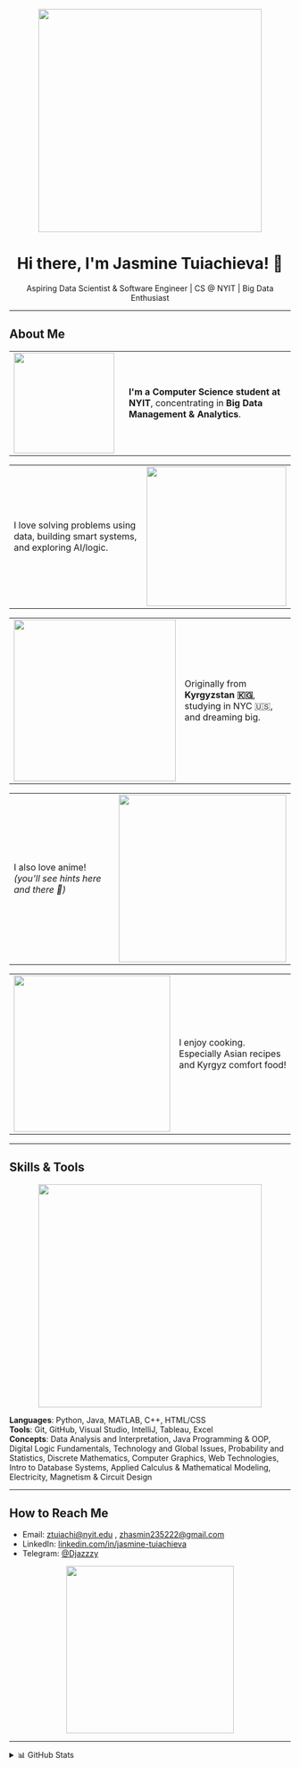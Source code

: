<p align="center">
  <img src="https://i.pinimg.com/originals/a6/80/1a/a6801a1791d7525ac34ca743b4c2a4d2.gif" width="400"/>
</p>

<h1 align="center">Hi there, I'm Jasmine Tuiachieva! 🌸</h1>

<p align="center">
  Aspiring Data Scientist & Software Engineer | CS @ NYIT | Big Data Enthusiast
</p>

---


<h2 align="left">About Me</h2>

<!-- Row 1 -->
<table>
  <tr>
    <td width="190"><img src="https://i.pinimg.com/originals/c6/5e/c9/c65ec9a8eea3d1c446f290e0a2aac54c.gif" width="180"></td>
    <td><strong>I'm a Computer Science student at NYIT</strong>, concentrating in <strong>Big Data Management & Analytics</strong>.</td>
  </tr>
</table>

<!-- Row 2 -->
<table>
  <tr>
    <td>I love solving problems using data, building smart systems, and exploring AI/logic.</td>
    <td width="130"><img src="https://i.pinimg.com/originals/92/04/b7/9204b76de7e38bc4efbc2f800add06c3.gif" width="250"></td>
  </tr>
</table>

<!-- Row 3 -->
<table>
  <tr>
    <td width="210"><img src="https://i.pinimg.com/736x/b7/a2/2a/b7a22a6c66ad2a4d412adb3cbf3a7106.jpg" width="290"></td>
    <td>Originally from <strong>Kyrgyzstan 🇰🇬</strong>, studying in NYC 🇺🇸, and dreaming big.</td>
  </tr>
</table>

<!-- Row 4 -->
<table>
  <tr>
    <td>I also love anime! <em>(you’ll see hints here and there 👀)</em></td>
    <td width="190"><img src="https://media1.tenor.com/m/TmQG5zFf_MIAAAAC/bling-bang-bang-born-mashle.gif" width="300"></td>
  </tr>
</table>

<!-- Row 5 -->
<table>
  <tr>
    <td width="190"><img src="https://media1.tenor.com/m/-e9u21bmf2IAAAAC/dungeon-meshi-delicious-in-dungeon.gif" width="280"></td>
    <td>I enjoy cooking. Especially Asian recipes and Kyrgyz comfort food!</td>
  </tr>
</table>

---


## Skills & Tools

<p align="center">
  <img src="https://media1.tenor.com/m/xv7gDN-yXw0AAAAd/jujutsu-kaisen-shibuya-incident.gif" width="400"/>
</p>

**Languages**: Python, Java, MATLAB, C++, HTML/CSS  
**Tools**: Git, GitHub, Visual Studio, IntelliJ, Tableau, Excel  
**Concepts**: Data Analysis and Interpretation, Java Programming & OOP, Digital Logic Fundamentals, Technology and Global Issues, Probability and Statistics, Discrete Mathematics, Computer Graphics,
Web Technologies, Intro to Database Systems, Applied Calculus & Mathematical Modeling, Electricity, Magnetism & Circuit Design

---

## How to Reach Me

- Email: [ztuiachi@nyit.edu](mailto:ztuiachi@nyit.edu) , [zhasmin235222@gmail.com](mailto:zhasmin235222@gmail.com) 
- LinkedIn: [linkedin.com/in/jasmine-tuiachieva](https://www.linkedin.com/in/jasmine-tuiachieva-6338a5259/)
- Telegram: [@Djazzzy](https://t.me/Djazzzy)


<p align="center">
  <img src="https://media3.giphy.com/media/v1.Y2lkPTc5MGI3NjExZTR1cDJvcHk1eXF6Z2d6N3ZuZnJ0MDdzanV1eTRtZHF0NWwxdjNlaCZlcD12MV9pbnRlcm5hbF9naWZfYnlfaWQmY3Q9Zw/dKBES1ypGwZdyFQBQ7/giphy.gif" width="300"/>
</p>

---

<details>
  <summary>📊 GitHub Stats</summary>
  <br/>
  <img src="https://github-readme-stats.vercel.app/api?username=mikaisloyal&show_icons=true&theme=tokyonight"/>
</details>

